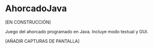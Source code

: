 # AhorcadoJava
[EN CONSTRUCCIÓN]


Juego del ahorcado programado en Java. Incluye modo textual y GUI.


[AÑADIR CAPTURAS DE PANTALLA]
